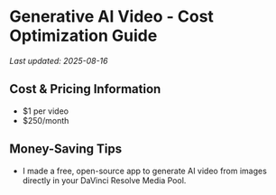 # Generative AI Video - Cost Optimization Guide

*Last updated: 2025-08-16*

## Cost & Pricing Information

- $1 per video
- $250/month

## Money-Saving Tips

- I made a free, open-source app to generate AI video from images directly in your DaVinci Resolve Media Pool.

